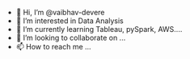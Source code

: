 - 👋 Hi, I’m @vaibhav-devere
- 👀 I’m interested in Data Analysis
- 🌱 I’m currently learning Tableau, pySpark, AWS....
- 💞️ I’m looking to collaborate on ...
- 📫 How to reach me ...

<!---
vaibhav-devere/vaibhav-devere is a ✨ special ✨ repository because its `README.md` (this file) appears on your GitHub profile.
You can click the Preview link to take a look at your changes.
--->
